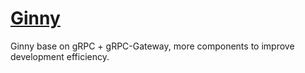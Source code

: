 # [Ginny](https://github.com/gorillazer/ginny)

Ginny base on gRPC + gRPC-Gateway, more components to improve development efficiency.